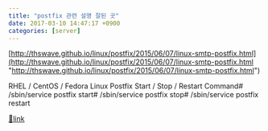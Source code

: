 ```yaml
---
title: "postfix 관련 설명 잘된 곳"
date: 2017-03-10 14:47:17 +0900
categories: [server]
---
```


[http://thswave.github.io/linux/postfix/2015/06/07/linux-smtp-postfix.html](http://thswave.github.io/linux/postfix/2015/06/07/linux-smtp-postfix.html "http://thswave.github.io/linux/postfix/2015/06/07/linux-smtp-postfix.html")  
  
  
RHEL / CentOS / Fedora Linux Postfix Start / Stop / Restart Command# /sbin/service postfix start# /sbin/service postfix stop# /sbin/service postfix restart


[🔗link](http://www.mins01.com/mh/tech/read/1057)